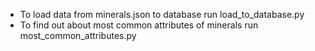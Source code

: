 - To load data from minerals.json to database run load_to_database.py
- To find out about most common attributes of minerals run most_common_attributes.py
